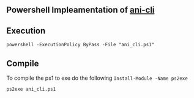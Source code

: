 ## Powershell Impleamentation of [ani-cli](https://github.com/pystardust/ani-cli)

## Execution
``powershell -ExecutionPolicy ByPass -File "ani_cli.ps1"``

## Compile
To compile the ps1 to exe do the following
``Install-Module -Name ps2exe``

``ps2exe ani_cli.ps1``
